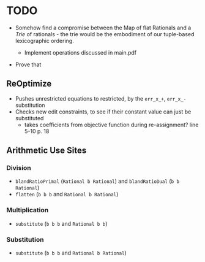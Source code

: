 TODO
====

- Somehow find a compromise between the Map of flat Rationals and a _Trie_ of
  rationals - the trie would be the embodiment of our tuple-based lexicographic ordering.
    - Implement operations discussed in main.pdf

- Prove that

## ReOptimize

- Pushes unrestricted equations to restricted, by the `err_x_+`, `err_x_-` substitution
- Checks new edit constraints, to see if their constant value can just be substituted
    - takes coefficients from objective function during re-assignment? line 5-10 p. 18

## Arithmetic Use Sites

### Division
- `blandRatioPrimal` (`Rational b Rational`) and `blandRatioDual` (`b b Rational`)
- `flatten` (`b b b` and `Rational b Rational`)

### Multiplication
- `substitute` (`b b b` and `Rational b b`)

### Substitution
- `substitute` (`b b b` and `Rational b Rational`)
